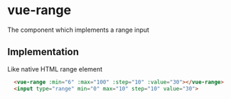 # vue-range
The component which implements a range input

## Implementation
Like native HTML range element

```html
  <vue-range :min="6" :max="100" :step="10" :value="30"></vue-range>
  <input type="range" min="0" max="10" step="10" value="30">
```

